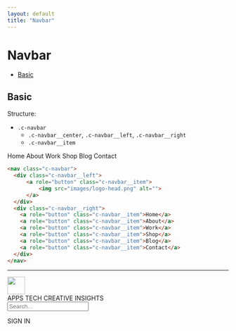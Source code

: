 ```yaml
---
layout: default
title: "Navbar"
---
```


# Navbar
- [Basic](#basic)

## Basic

Structure:
- `.c-navbar`
  -  `.c-navbar__center`, `.c-navbar__left`, `.c-navbar__right`
    - `.c-navbar__item`

<div class="u-mb-15">
  <nav class="c-navbar">
    <div class="c-navbar__left">
        <a role="button" class="c-navbar__item">
            <img src="{{site.url}}images/logo-head.png" alt="">
        </a>
    </div>
    <div class="c-navbar__right">
      <a role="button" class="c-navbar__item">Home</a>
      <a role="button" class="c-navbar__item">About</a>
      <a role="button" class="c-navbar__item">Work</a>
      <a role="button" class="c-navbar__item">Shop</a>
      <a role="button" class="c-navbar__item">Blog</a>
      <a role="button" class="c-navbar__item">Contact</a>
    </div>
  </nav>
</div>

```html
<nav class="c-navbar">
  <div class="c-navbar__left">
      <a role="button" class="c-navbar__item">
          <img src="images/logo-head.png" alt="">
      </a>
  </div>
  <div class="c-navbar__right">
    <a role="button" class="c-navbar__item">Home</a>
    <a role="button" class="c-navbar__item">About</a>
    <a role="button" class="c-navbar__item">Work</a>
    <a role="button" class="c-navbar__item">Shop</a>
    <a role="button" class="c-navbar__item">Blog</a>
    <a role="button" class="c-navbar__item">Contact</a>
  </div>
</nav>
```

***

<div class="u-mb-15">
  <nav class="c-navbar">
      <div class="c-navbar__center">
        <a role="button" class="c-navbar__item">
            <img src="{{site.url}}images/logo.png" width="40" height="40">
        </a>
      </div>
      <div class="c-navbar__left">
        <a role="button" class="c-navbar__item">APPS</a>
        <a role="button" class="c-navbar__item">TECH</a>
        <a role="button" class="c-navbar__item">CREATIVE</a>
        <a role="button" class="c-navbar__item">INSIGHTS</a>
      </div>
      <div class="c-navbar__right">
        <div class="c-navbar__item">
          <form action="#" class="form-inline">
            <div class="form-group">
              <input type="text" class="form-input" placeholder="Search...">
            </div>
          </form>
        </div>
        <div class="c-navbar__item">
          <a role="button" class="btn btn--primary btn--outline">SIGN IN</a>
        </div>
      </div>
  </nav>
</div>

